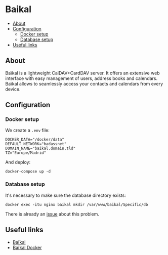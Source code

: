 # Baikal

- [About](#about)
- [Configuration](#configuration)
  * [Docker setup](#docker-setup)
  * [Database setup](#database-setup)
- [Useful links](#useful-links)

## About

Baïkal is a lightweight CalDAV+CardDAV server. It offers an extensive web
interface with easy management of users, address books and calendars. Baïkal
allows to seamlessly access your contacts and calendars from every device.

## Configuration

### Docker setup

We create a `.env` file:

```shell
DOCKER_DATA="/docker/data"
DEFAULT_NETWORK="badassnet"
DOMAIN_NAME="baikal.domain.tld"
TZ="Europe/Madrid"
```

And deploy:

    docker-compose up -d

### Database setup

It's necessary to make sure the database directory exists:

    docker exec -itu nginx baikal mkdir /var/www/baikal/Specific/db

There is already an [issue](https://github.com/ckulka/baikal-docker/issues/86) about this problem.

## Useful links

- [Baïkal](https://sabre.io/baikal/)
- [Baïkal Docker](https://github.com/ckulka/baikal-docker)
